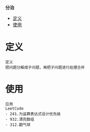 **分治**
- [定义](#定义)
- [使用](#使用)

# 定义 #
```
定义
把问题分解成子问题，再把子问题进行处理合并
```

# 使用 #
```
应用
LeetCode
- 241.为运算表达式设计优先级
- 932.漂亮数组
- 312.戳气球 
```